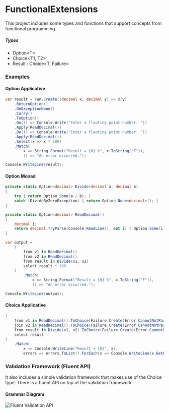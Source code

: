 FunctionalExtensions
====================

This project includes some types and functions that support concepts from functional programming.

##### Types
* Option&lt;T&gt;
* Choice&lt;T1, T2&gt;
* Result : Choice<T, Failure<TError>>

### Examples
#### Option Applicative
```c#
var result = Fun.Create((decimal x, decimal y) => x/y)
    .ReturnOption()
    .OnExceptionNone()
    .Curry()
    .ToOption()
    .Do(() => Console.Write("Enter a flaoting point number: "))
    .Apply(ReadDecimal())
    .Do(() => Console.Write("Enter a flaoting point number: "))
    .Apply(ReadDecimal())
    .Select(x => x * 100)
    .Match(
        x => String.Format("Result = {0} %", x.ToString("F")),
        () => "An error occurred.");

Console.WriteLine(result);
```
#### Option Monad
```c#
private static Option<decimal> Divide(decimal a, decimal b)
{
    try { return Option.Some(a / b); }
    catch (DivideByZeroException) { return Option.None<decimal>(); }
}

private static Option<decimal> ReadDecimal()
{
    decimal i;
    return decimal.TryParse(Console.ReadLine(), out i) ? Option.Some(i) : Option.None<decimal>();
}

var output =
    (
        from v1 in ReadDecimal()
        from v2 in ReadDecimal()
        from result in Divide(v1, v2)
        select result * 100
    )
        .Match(
            x => String.Format("Result = {0} %", x.ToString("F")),
            () => "An error occurred.");

Console.WriteLine(output);
```
#### Choice Applicative
```c#
(
    from v1 in ReadDecimal().ToChoice(Failure.Create(Error.CannotNotParse1StInput))
    join v2 in ReadDecimal().ToChoice(Failure.Create(Error.CannotNotParse2NdInput)) on 1 equals 1
    from result in Divide(v1, v2).ToChoice(Failure.Create(Error.CannotDivideByZero))
    select result
)
    .Match(
        x => Console.WriteLine("Result = {0}", x),
        errors => errors.ToList().ForEach(x => Console.WriteLine(x.GetDisplayName())));
```

### Validation Framework (Fluent API)

It also includes a simple validation framework that makes use of the Choice type.
There is a fluent API on top of the validation framework.

#### Grammar Diagram

![Fluent Validation API](https://raw.githubusercontent.com/webrunners/FunctionalExtensions/develop/FunctionalExtensions/SolutionItems/FluentGrammar/Validate.png "Fluent Validation API")
